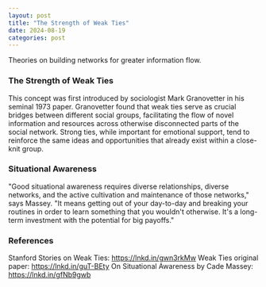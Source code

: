 ```yaml
---
layout: post
title: "The Strength of Weak Ties"
date: 2024-08-19
categories: post
---
```


Theories on building networks for greater information flow.

<!--more-->

### The Strength of Weak Ties
This concept was first introduced by sociologist Mark Granovetter in his seminal 1973 paper. Granovetter found that weak ties serve as crucial bridges between different social groups, facilitating the flow of novel information and resources across otherwise disconnected parts of the social network. Strong ties, while important for emotional support, tend to reinforce the same ideas and opportunities that already exist within a close-knit group.

### Situational Awareness

"Good situational awareness requires diverse relationships, diverse networks, and the active cultivation and maintenance of those networks," says Massey. "It means getting out of your day-to-day and breaking your routines in order to learn something that you wouldn't otherwise. It's a long-term investment with the potential for big payoffs."

### References
Stanford Stories on Weak Ties: https://lnkd.in/gwn3rkMw
Weak Ties original paper: https://lnkd.in/guT-BEty
On Situational Awareness by Cade Massey: https://lnkd.in/gfNb9gwb
